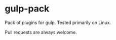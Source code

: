 # gulp-pack

Pack of plugins for gulp. Tested primarily on Linux.

Pull requests are always welcome.
